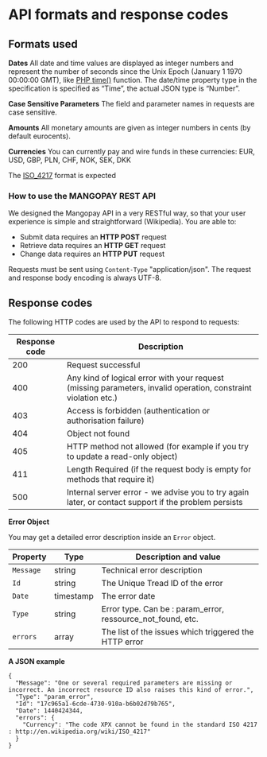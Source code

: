 # API formats and response codes

## Formats used
**Dates**
All date and time values are displayed as integer numbers and represent the number of seconds since the Unix Epoch (January 1 1970 00:00:00 GMT), like [PHP time()](http://php.net/manual/en/function.time.php) function. The date/time property type in the specification is specified as “Time”, the actual JSON type is “Number”.

**Case Sensitive Parameters**
The field and parameter names in requests are case sensitive.

**Amounts**
All monetary amounts are given as integer numbers in cents (by default eurocents).

**Currencies**
You can currently pay and wire funds in these currencies: EUR, USD, GBP, PLN, CHF, NOK, SEK, DKK

The [ISO_4217](https://en.wikipedia.org/wiki/ISO_4217) format is expected

### How to use the MANGOPAY REST API
We designed the Mangopay API in a very RESTful way, so that your user experience is simple and straightforward (Wikipedia). You are able to:

* Submit data requires an **HTTP POST** request
* Retrieve data requires an **HTTP GET** request
* Change data requires an **HTTP PUT** request

Requests must be sent using `Content-Type` "application/json". The request and response body encoding is always UTF-8.

## Response codes
The following HTTP codes are used by the API to respond to requests:

| Response code | Description |
| -------- | -------- | 
|200|Request successful|
|400|Any kind of logical error with your request (missing parameters, invalid operation, constraint violation etc.)|
|403|Access is forbidden (authentication or authorisation failure)|
|404|Object not found|
|405|HTTP method not allowed (for example if you try to update a read-only object)|
|411|Length Required (if the request body is empty for methods that require it)|
|500|Internal server error - we advise you to try again later, or contact support if the problem persists|

**Error Object**

You may get a detailed error description inside an `Error` object.

| Property | Type | Description and value |
| -------- | -------- | -------- |
| `Message` | string | Technical error description |
| `Id` | string | The Unique Tread ID of the error |
| `Date` | timestamp | The error date |
| `Type` | string | Error type. Can be : param_error, ressource_not_found, etc. |
| `errors` | array | The list of the issues which triggered the HTTP error |

**A JSON example**

```
{
  "Message": "One or several required parameters are missing or incorrect. An incorrect resource ID also raises this kind of error.",
  "Type": "param_error",
  "Id": "17c965a1-6cde-4730-910a-b6b02d79b765",
  "Date": 1440424344,
  "errors": {
    "Currency": "The code XPX cannot be found in the standard ISO 4217 : http://en.wikipedia.org/wiki/ISO_4217"
  }
}
```